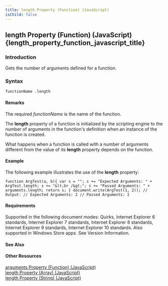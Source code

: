 ```yaml
---
title: length Property (Function) (JavaScript)
isChild: false
---
```


## length Property (Function) (JavaScript) {length_property_function_javascript_title}

### Introduction 

 Gets the number of arguments defined for a function.

### Syntax 

```
functionName .length
```

#### Remarks 

<div id="languageReferenceRemarksSection" class="section" name="collapseableSection" style="">
  <p xmlns:util="util">
    The required <i>functionName</i> is the name of the function.
  </p>
  <p xmlns:util="util">
    The <b>length</b> property of a function is initialized by the scripting engine to the number of arguments in the function's definition when an instance of the function is created.
  </p>
  <p xmlns:util="util">
    What happens when a function is called with a number of arguments different from the value of its <b>length</b> property depends on the function.
  </p>
</div>

#### Example 

<p xmlns:util="util">
  The following example illustrates the use of the <b>length</b> property:
</p>

```
function ArgTest(a, b){ var s = ""; s += "Expected Arguments: " + ArgTest.length; s += "&lt;br /&gt;"; s += "Passed Arguments: " + arguments.length; return s; } document.write(ArgTest(1, 2)); //
Output: // Expected Arguments: 2 // Passed Arguments: 2
```

#### Requirements 

<div id="requirementsTitleSection" class="section" name="collapseableSection" style="">
  <p xmlns:util="util"></p>
  <p>
    Supported in the following document modes: Quirks, Internet Explorer 6 standards, Internet Explorer 7 standards, Internet Explorer 8 standards, Internet Explorer 9 standards, Internet Explorer 10
    standards. Also supported in Windows Store apps. See Version Information.
  </p>
</div>

#### See Also 

<div id="seeAlsoSection" class="section" name="collapseableSection" style="">
  <h4 class="subHeading">
    Other Resources
  </h4>
  <div class="seeAlsoStyle">
    <span sdata="link" xmlns:util="util"><a href="efc7a1ee-0880-4f05-b0f2-808f31a4af1d.htm">arguments Property (Function) (JavaScript)</a></span>
  </div>
  <div class="seeAlsoStyle">
    <span sdata="link" xmlns:util="util"><a href="e1c6377c-2e84-440a-9660-f1f512e4a938.htm">length Property (Array) (JavaScript)</a></span>
  </div>
  <div class="seeAlsoStyle">
    <span sdata="link" xmlns:util="util"><a href="7dbd4a0e-c24e-4561-9b5b-e75e649a10a4.htm">length Property (String) (JavaScript)</a></span>
  </div>
</div>

